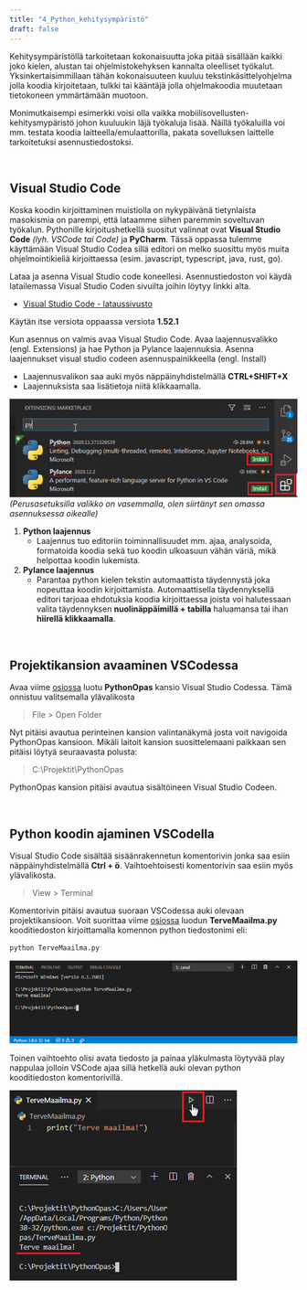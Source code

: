 ```yaml
---
title: "4_Python_kehitysympäristö"
draft: false
---
```


Kehitysympäristöllä tarkoitetaan kokonaisuutta joka pitää sisällään kaikki joko kielen, alustan tai ohjelmistokehyksen kannalta oleelliset työkalut. Yksinkertaisimmillaan tähän kokonaisuuteen kuuluu tekstinkäsittelyohjelma jolla koodia kirjoitetaan, tulkki tai kääntäjä jolla ohjelmakoodia muutetaan tietokoneen ymmärtämään muotoon. 

Monimutkaisempi esimerkki voisi olla vaikka mobiilisovellusten-kehitysmypäristö johon kuuluukin läjä työkaluja lisää. Näillä työkaluilla voi mm. testata koodia laitteella/emulaattorilla, pakata sovelluksen laittelle tarkoitetuksi asennustiedostoksi. 

<br/>

## Visual Studio Code

Koska koodin kirjoittaminen muistiolla on nykypäivänä tietynlaista masokismia on parempi, että lataamme siihen paremmin soveltuvan työkalun. Pythonille kirjoitushetkellä suositut valinnat ovat __Visual Studio Code__ *(lyh. VSCode tai Code)* ja __PyCharm__. Tässä oppassa tulemme käyttämään Visual Studio Codea sillä editori on melko suosittu myös muita ohjelmointikieliä kirjoittaessa (esim. javascript, typescript, java, rust, go).

Lataa ja asenna Visual Studio code koneellesi. Asennustiedoston voi käydä latailemassa Visual Studio Coden sivuilta joihin löytyy linkki alta.
* [Visual Studio Code - lataussivusto](https://code.visualstudio.com/)

Käytän itse versiota oppaassa versiota __1.52.1__

Kun asennus on valmis avaa Visual Studio Code. Avaa laajennusvalikko (engl. Extensions) ja hae Python ja Pylance laajennuksia. Asenna laajennukset visual studio codeen asennuspainikkeella (engl. Install)

- Laajennusvalikon saa auki myös näppäinyhdistelmällä __CTRL+SHIFT+X__
- Laajennuksista saa lisätietoja niitä klikkaamalla.

![Python laajennus](Kuvat/Python_PyLance_Asennus.png)
*(Perusasetuksilla valikko on vasemmalla, olen siirtänyt sen omassa asennuksessa oikealle)*

1. __Python laajennus__
    * Laajennus tuo editoriin toiminnallisuudet mm. ajaa, analysoida, formatoida koodia sekä tuo koodin ulkoasuun vähän väriä, mikä helpottaa koodin lukemista.
2. __Pylance laajennus__
    * Parantaa python kielen tekstin automaattista täydennystä joka nopeuttaa koodin kirjoittamista. Automaattisella täydennyksellä editori tarjoaa ehdotuksia koodia kirjoittaessa joista voi halutessaan valita täydennyksen __nuolinäppäimillä + tabilla__ haluamansa tai ihan __hiirellä klikkaamalla__. 

<br/>

## Projektikansion avaaminen VSCodessa

Avaa viime [osiossa](3_Komentorivi.md) luotu __PythonOpas__ kansio Visual Studio Codessa. Tämä onnistuu valitsemalla ylävalikosta 
> File > Open Folder

Nyt pitäisi avautua perinteinen kansion valintanäkymä josta voit navigoida PythonOpas kansioon. Mikäli laitoit kansion suosittelemaani paikkaan sen pitäisi löytyä seuraavasta polusta:
> C:\Projektit\PythonOpas

PythonOpas kansion pitäisi avautua sisältöineen Visual Studio Codeen. 

<br />

## Python koodin ajaminen VSCodella

Visual Studio Code sisältää sisäänrakennetun komentorivin jonka saa esiin näppäinyhdistelmällä __Ctrl + ö__. Vaihtoehtoisesti komentorivin saa esiin myös ylävalikosta.
> View > Terminal

Komentorivin pitäisi avautua suoraan VSCodessa auki olevaan projektikansioon. Voit suorittaa viime [osiossa](3_Komentorivi.md) luodun __TerveMaailma.py__ kooditiedoston kirjoittamalla komennon python tiedostonimi eli: 

```bash
python TerveMaailma.py
```

![VSCode komentorivi](Kuvat/VSCode_Komentorivi.png)

Toinen vaihtoehto olisi avata tiedosto ja painaa yläkulmasta löytyvää play nappulaa jolloin VSCode ajaa sillä hetkellä auki olevan python kooditiedoston komentorivillä.  

![VSCode komentorivi](Kuvat/VSCode_PlayNappula.png)